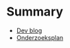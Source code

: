 # Summary

- [Dev blog](./dev-blog-thanos-metrics-endgame/README.md)
- [Onderzoeksplan](./onderzoeksplan.md)
